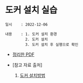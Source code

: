 # 도커 설치 실습
    일시    : 2022-12-06
    
    내용    : 1. 도커 설치 환경
             2. 도커 설치
             3. 도커 설치 후 실행으로 확인
    
   
    
* [정리한 PDF]( https://github.com/seuhong98/Study/blob/main/%EB%8F%84%EC%BB%A4%20%EA%B3%B5%EB%B6%80/2022-12-06%20%EB%8F%84%EC%BB%A4%20%EC%84%A4%EC%B9%98/%EB%8F%84%EC%BB%A4%20%EC%84%A4%EC%B9%98%20%EC%8B%A4%EC%8A%B5.pdf )  

* [참고 자료 출처]
    1. [도커 설치방법]( https://docs.docker.com/engine/install/ubuntu/ )  
   	
        
        
    

